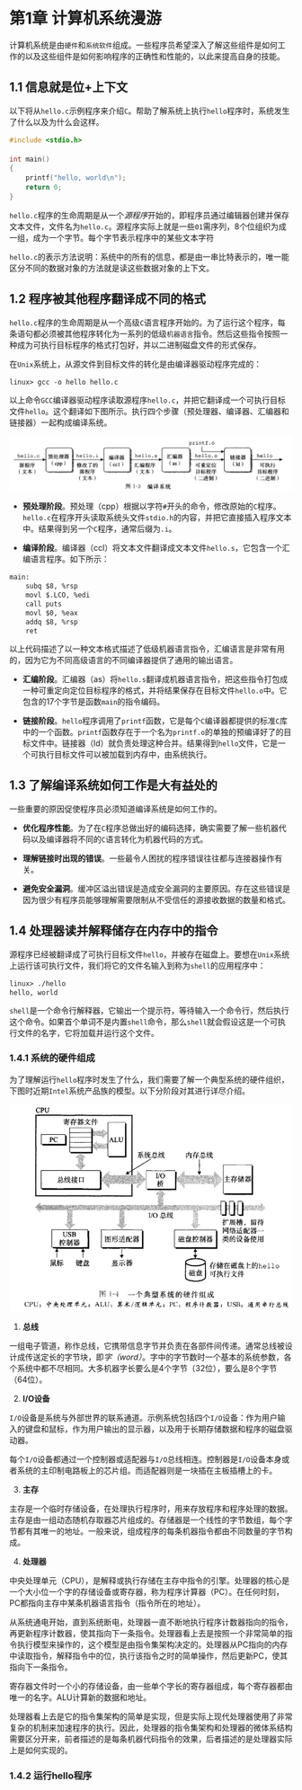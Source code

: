 # 第1章 计算机系统漫游

计算机系统是由`硬件`和`系统软件`组成。一些程序员希望深入了解这些组件是如何工作的以及这些组件是如何影响程序的正确性和性能的，以此来提高自身的技能。

## 1.1 信息就是位+上下文

以下将从`hello.c`示例程序来介绍`C`。帮助了解系统上执行`hello`程序时，系统发生了什么以及为什么会这样。

```c
#include <stdio.h>

int main()
{
    printf("hello, world\n");
    return 0;
}
```

`hello.c`程序的生命周期是从一个*源程序*开始的，即程序员通过编辑器创建并保存文本文件，文件名为`hello.c`。源程序实际上就是一些`01`需序列，$8$个位组织为成一组，成为一个字节。每个字节表示程序中的某些文本字符

`hello.c`的表示方法说明：系统中的所有的信息，都是由一串比特表示的，唯一能区分不同的数据对象的方法就是读这些数据对象的上下文。

## 1.2 程序被其他程序翻译成不同的格式

`hello.c`程序的生命周期是从一个高级`C`语言程序开始的。为了运行这个程序，每条语句都必须被其他程序转化为一系列的低级`机器语言`指令。然后这些指令按照一种成为可执行目标程序的格式打包好，并以二进制磁盘文件的形式保存。

在`Unix`系统上，从源文件到目标文件的转化是由编译器驱动程序完成的：

```shell
linux> gcc -o hello hello.c
```

以上命令`GCC`编译器驱动程序读取源程序`hello.c`，并把它翻译成一个可执行目标文件`hello`。这个翻译如下图所示。执行四个步骤（预处理器、编译器、汇编器和链接器）一起构成编译系统。

<div align=center>
<img src="assets/image-20230703234646274.png" alt="image-20230703234646274" style="zoom:67%;" />
</div>

* **预处理阶段**。预处理（cpp）根据以字符`#`开头的命令，修改原始的`C`程序。`hello.c`在程序开头读取系统头文件`stdio.h`的内容，并把它直接插入程序文本中。结果得到另一个`C`程序，通常后缀为`.i`。
  
* **编译阶段**。编译器（ccl）将文本文件翻译成文本文件`hello.s`，它包含一个汇编语言程序。如下所示：

```assembly
main: 
    subq $8, %rsp
    movl $.LCO, %edi
    call puts
    movl $0, %eax
    addq $8, %rsp
    ret
```

以上代码描述了以一种文本格式描述了低级机器语言指令，汇编语言是非常有用的，因为它为不同高级语言的不同编译器提供了通用的输出语言。

* **汇编阶段**。汇编器（as）将`hello.s`翻译成机器语言指令，把这些指令打包成一种可重定向定位目标程序的格式，并将结果保存在目标文件`hello.o`中。它包含的$17$个字节是函数`main`的指令编码。

* **链接阶段**。`hello`程序调用了`printf`函数，它是每个`C`编译器都提供的标准`C`库中的一个函数。`printf`函数存在于一个名为`printf.o`的单独的预编译好了的目标文件中。链接器（ld）就负责处理这种合并。结果得到`hello`文件，它是一个可执行目标文件可以被加载到内存中，由系统执行。

## 1.3 了解编译系统如何工作是大有益处的

一些重要的原因促使程序员必须知道编译系统是如何工作的。

* **优化程序性能**。为了在`C`程序总做出好的编码选择，确实需要了解一些机器代码以及编译器将不同的`C`语言转化为机器代码的方式。

* **理解链接时出现的错误**。一些最令人困扰的程序错误往往都与连接器操作有关。

* **避免安全漏洞**。缓冲区溢出错误是造成安全漏洞的主要原因。存在这些错误是因为很少有程序员能够理解需要限制从不受信任的源接收数据的数量和格式。

## 1.4 处理器读并解释储存在内存中的指令

源程序已经被翻译成了可执行目标文件`hello`，并被存在磁盘上。要想在`Unix`系统上运行该可执行文件，我们将它的文件名输入到称为`shell`的应用程序中：

```assembly
linux> ./hello
hello, world
```

`shell`是一个命令行解释器，它输出一个提示符，等待输入一个命令行，然后执行这个命令。如果首个单词不是内置`shell`命令，那么`shell`就会假设这是一个可执行文件的名字，它将加载并运行这个文件。

### 1.4.1 系统的硬件组成

为了理解运行`hello`程序时发生了什么，我们需要了解一个典型系统的硬件组织，下图时近期`Intel`系统产品族的模型。以下分阶段对其进行详尽介绍。

<div align=center>
<img src="assets/image-20230704004004684.png" alt="image-20230704004004684" style="zoom: 80%;" />
</div>

1. **总线**

一组电子管道，称作总线，它携带信息字节并负责在各部件间传递。通常总线被设计成传送定长的字节块，即*字（word）*。字中的字节数时一个基本的系统参数，各个系统中都不尽相同。大多机器字长要么是$4$个字节（$32$位），要么是$8$个字节（64位）。

2. **I/O设备**

`I/O`设备是系统与外部世界的联系通道。示例系统包括四个`I/O`设备：作为用户输入的键盘和鼠标，作为用户输出的显示器，以及用于长期存储数据和程序的磁盘驱动器。

每个`I/O`设备都通过一个控制器或适配器与`I/O`总线相连。控制器是`I/O`设备本身或者系统的主印制电路板上的芯片组。而适配器则是一块插在主板插槽上的卡。

3. **主存**

主存是一个临时存储设备，在处理执行程序时，用来存放程序和程序处理的数据。主存是由一组动态随机存取器芯片组成的。存储器是一个线性的字节数组，每个字节都有其唯一的地址。一般来说，组成程序的每条机器指令都由不同数量的字节构成。

4. **处理器**

中央处理单元（CPU），是解释或执行存储在主存中指令的引擎。处理器的核心是一个大小位一个字的存储设备或寄存器，称为程序计算器（PC）。在任何时刻，PC都指向主存中某条机器语言指令（指令所在的地址）。

从系统通电开始，直到系统断电，处理器一直不断地执行程序计数器指向的指令，再更新程序计数器，使其指向下一条指令。处理器看上去是按照一个非常简单的指令执行模型来操作的，这个模型是由指令集架构决定的。处理器从PC指向的内存中读取指令，解释指令中的位，执行该指令之时的简单操作，然后更新PC，使其指向下一条指令。

寄存器文件时一个小的存储设备，由一些单个字长的寄存器组成，每个寄存器都由唯一的名字。ALU计算新的数据和地址。

处理器看上去是它的指令集架构的简单是实现，但是实际上现代处理器使用了非常复杂的机制来加速程序的执行。因此，处理器的指令集架构和处理器的微体系结构需要区分开来，前者描述的是每条机器代码指令的效果，后者描述的是处理器实际上是如何实现的。

### 1.4.2 运行hello程序

